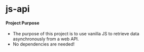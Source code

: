 # js-api

#### Project Purpose

- The purpose of this project is to use vanilla JS to retrieve data asynchronously from a web API.
- No dependencies are needed!
